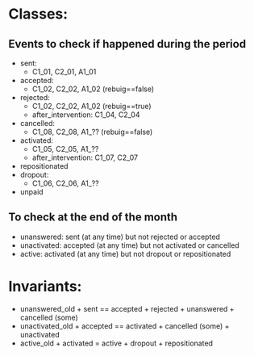 # Classes:

## Events to check if happened during the period

- sent:
	- C1_01, C2_01, A1_01
- accepted:
	- C1_02, C2_02, A1_02 (rebuig==false)
- rejected:
	- C1_02, C2_02, A1_02 (rebuig==true)
	- after_intervention: C1_04, C2_04
- cancelled:
	- C1_08, C2_08, A1_?? (rebuig==false)
- activated:
	- C1_05, C2_05, A1_??
	- after_intervention: C1_07, C2_07
- repositionated
- dropout:
	- C1_06, C2_06, A1_??
- unpaid



## To check at the end of the month

- unanswered: sent (at any time) but not rejected or accepted
- unactivated: accepted (at any time) but not activated or cancelled
- active: activated (at any time) but not dropout or repositionated

# Invariants:

* unanswered_old + sent == accepted + rejected + unanswered + cancelled (some)
* unactivated_old + accepted == activated + cancelled (some) + unactivated
* active_old + activated = active + dropout + repositionated



